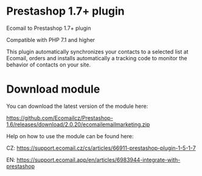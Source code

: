 # Prestashop 1.7+ plugin
Ecomail to Prestashop 1.7+ plugin

Compatible with PHP 7.1 and higher

This plugin automatically synchronizes your contacts to a selected list at Ecomail, orders and installs automatically a tracking code to monitor the behavior of contacts on your site.

# Download module

You can download the latest version of the module here:

https://github.com/Ecomailcz/Prestashop-1.6/releases/download/2.0.20/ecomailemailmarketing.zip

Help on how to use the module can be found here:

CZ:
https://support.ecomail.cz/cs/articles/66911-prestashop-plugin-1-5-1-7

EN:
https://support.ecomail.app/en/articles/6983944-integrate-with-prestashop
